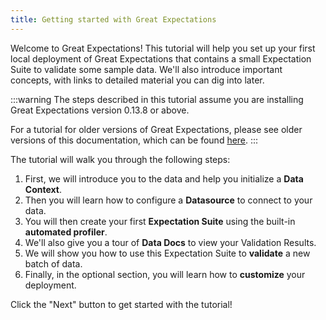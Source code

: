 ```yaml
---
title: Getting started with Great Expectations
---
```


Welcome to Great Expectations! This tutorial will help you set up your first local deployment of Great Expectations that contains a small Expectation Suite to validate some sample data. We'll also introduce important concepts, with links to detailed material you can dig into later.

:::warning
The steps described in this tutorial assume you are installing Great Expectations version 0.13.8 or above.

For a tutorial for older versions of Great Expectations, please see older versions of this documentation, which can be found [here](https://docs.greatexpectations.io/en/latest/guides/tutorials.html).
:::

The tutorial will walk you through the following steps:

1. First, we will introduce you to the data and help you initialize a **Data Context**.
1. Then you will learn how to configure a **Datasource** to connect to your data.
1. You will then create your first **Expectation Suite** using the built-in **automated profiler**.
1. We'll also give you a tour of **Data Docs** to view your Validation Results.
1. We will show you how to use this Expectation Suite to **validate** a new batch of data.
1. Finally, in the optional section, you will learn how to **customize** your deployment.

Click the "Next" button to get started with the tutorial!

